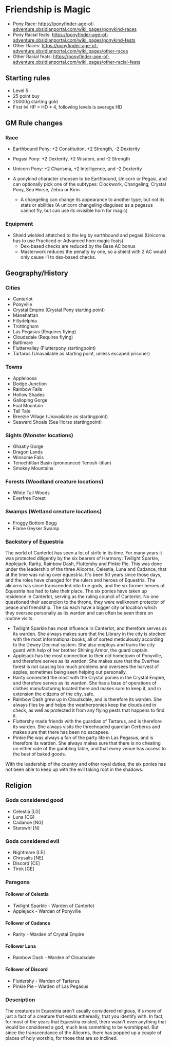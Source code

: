 # Friendship is Magic

* Pony Race:  https://ponyfinder-age-of-adventure.obsidianportal.com/wiki_pages/ponykind-races
* Pony Racial feats: https://ponyfinder-age-of-adventure.obsidianportal.com/wiki_pages/ponykind-feats
* Other Races: https://ponyfinder-age-of-adventure.obsidianportal.com/wiki_pages/other-races
* Other Racial feats: https://ponyfinder-age-of-adventure.obsidianportal.com/wiki_pages/other-racial-feats

## Starting rules
* Level 5
* 25 point buy
* 20000g starting gold
* First lvl HP = HD * 4, following levels is average HD

## GM Rule changes
### Race
* Earthbound Pony: +2 Constitution, +2 Strength, -2 Dexterity
* Pegasi Pony: +2 Dexterity, +2 Wisdom, and -2 Strength
* Unicorn Pony: +2 Charisma, +2 Intelligence, and -2 Dexterity

* A ponykind character choosen to be Earthbound, Unicorn or Pegasi, and can optionally pick one of the subtypes: Clockwork, Changeling, Crystal Pony, Sea Horse, Zebra or Kirin
  * A changeling can change its appearance to another type, but not its stats or abilities (A unicorn changeling disguised as a pegasus cannot fly, but can use its invisible horn for magic)

### Equipment
* Shield wielded attatched to the leg by earthbound and pegasi (Unicorns has to use Practiced or Advanced horn magic feats)
  * Dex-based checks are reduced by the Base AC bonus
  * Masterwork reduces the penalty by one, so a shield with 2 AC would only cause -1 to dex-based checks.

## Geography/History
### Cities
* Canterlot
* Ponyville
* Crystal Empire (Crystal Pony starting point)
* Manehattan
* Fillydelphia
* Trottingham
* Las Pegasus (Requires flying)
* Cloudsdale (Requires flying)
* Baltimare
* Fluttervalley (Flutterpony startingpoint)
* Tartarus (Unavailable as starting point, unless escaped prisoner)

### Towns
* Appleloosa
* Dodge Junction
* Rainbow Falls
* Hollow Shades
* Galloping Gorge
* Foal Mountain
* Tall Tale
* Breezie Village (Unavailable as startingpoint)
* Seaward Shoals (Sea Horse startingpoint)

### Sights (Monster locations)
* Ghastly Gorge
* Dragon Lands 
* Winsome Falls
* Tenochtitlan Basin (pronounced Tenosh-titlan)
* Smokey Mountains

### Forests (Woodland creature locations)
* White Tail Woods
* Everfree Forest

### Swamps (Wetland creature locations)
* Froggy Bottom Bogg
* Flame Geyser Swamp

### Backstory of Equestria
The world of Canterlot has seen a lot of strife in its time. For many years it was protected diligently by the six bearers of Harmony: Twilight Sparkle, Applejack, Rarity, Rainbow Dash, Fluttershy and Pinkie Pie. This was done under the leadership of the three Alicorns, Celestia, Luna and Cadance, that at the time was ruling over equestria. It's been 50 years since those days, and the roles have changed for the rulers and heroes of Equestria. The alicorns has since transcended into true gods, and the six former heroes of Equestria has had to take their place. The six ponies have taken up residence in Canterlot, serving as the ruling council of Canterlot. No one questioned their ascencion to the throne, they were wellknown protector of peace and friendship. The six each have a bigger city or location which they oversee personally as its warden and can often be seen there on routine visits. 

* Twilight Sparkle has most influence in Canterlot, and therefore serves as its warden. She always makes sure that the Library in the city is stocked with the most informational books, all of sorted meticulously according to the Dewey Decimal system. She also employs and trains the city guard with help of her brother Shining Armor, the guard captain.
* Applejack has the most connection to their old hometown of Ponyville, and therefore serves as its warden. She makes sure that the Everfree forest is not causing too much problems and oversees the harvest of apples, sometimes being seen helping out personally.
* Rarity connected the most with the Crystal ponies in the Crystal Empire, and therefore serves as its warden. She has a base of operations of clothes manufacturing located there and makes sure to keep it, and in extension the citizens of the city, safe.
* Rainbow Dash grew up in Cloudsdale, and is therefore its warden. She always flies by and helps the weatherponies keep the clouds and in check, as well as protected it from any flying pests that happens to find it.
* Fluttershy made friends with the guardian of Tartarus, and is therefore its warden. She always visits the threeheaded guardian Cerberus and makes sure that there has been no escapees.
* Pinkie Pie was always a fan of the party life in Las Pegasus, and is therefore its warden. She always makes sure that there is no cheating on either side of the gambling table, and that every venue has access to the best of baked goods.

With the leadership of the country and other royal duties, the six ponies has not been able to keep up with the evil taking root in the shadows. 

## Religion
### Gods considered good
* Celestia [LG]
* Luna [CG]
* Cadance [NG]
* Starswirl [N]

### Gods considered evil
* Nightmare [LE]
* Chrysalis [NE]
* Discord [CE]
* Tirek [CE]

### Paragons
#### Follower of Celestia
* Twilight Sparkle - Warden of Canterlot
* Applejack - Warden of Ponyville

#### Follower of Cadance
* Rarity - Warden of Crystal Empire

#### Follower Luna
* Rainbow Dash - Warden of Cloudsdale

#### Follower of Discord
* Fluttershy - Warden of Tartarus
* Pinkie Pie - Warden of Las Pegasus

### Description
The creatures in Equestria aren't usually considered religious, it's more of just a fact of a creature that exists ethereally, that you identify with. In fact, for most of the years that Equestria existed, there wasn't even anything that would be considered a god, much less something to be worshipped. But since the transcendance of the Alicorns, there has popped up a couple of places of holy worship, for those that are so inclined.